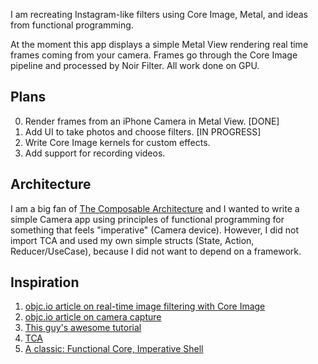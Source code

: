 I am recreating Instagram-like filters using Core Image, Metal,
and ideas from functional programming.

At the moment this app displays a simple Metal View rendering real time frames coming
from your camera. Frames go through the Core Image pipeline and processed by Noir Filter.
All work done on GPU.

## Plans

0. Render frames from an iPhone Camera in Metal View. [DONE]
1. Add UI to take photos and choose filters. [IN PROGRESS]
2. Write Core Image kernels for custom effects.
3. Add support for recording videos.

## Architecture

I am a big fan of [The Composable Architecture](https://github.com/pointfreeco/swift-composable-architecture) and I wanted to write a simple
Camera app using principles of functional programming for something that feels "imperative" (Camera device).
However, I did not import TCA and used my own simple structs (State, Action, Reducer/UseCase),
because I did not want to depend on a framework.

## Inspiration

1. [objc.io article on real-time image filtering with Core Image](https://www.objc.io/issues/23-video/core-image-video/)
2. [objc.io article on camera capture](https://www.objc.io/issues/21-camera-and-photos/camera-capture-on-ios/)
3. [This guy's awesome tutorial](https://betterprogramming.pub/using-cifilters-metal-to-make-a-custom-camera-in-ios-c76134993316)
4. [TCA](https://github.com/pointfreeco/swift-composable-architecture)
5. [A classic: Functional Core, Imperative Shell](https://www.destroyallsoftware.com/screencasts/catalog/functional-core-imperative-shell)

